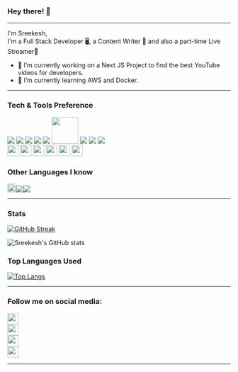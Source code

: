 ### Hey there! 👋

<!--
**sreekeshiyer/sreekeshiyer** is a ✨ _special_ ✨ repository because its `README.md` (this file) appears on your GitHub profile

Here are some ideas to get you started:

- 🔭 I’m currently working on ...
- 🌱 I’m currently learning ...
- 👯 I’m looking to collaborate on ...
- 🤔 I’m looking for help with ...
- 💬 Ask me about ...
- 📫 How to reach me: ...
- 😄 Pronouns: ...
- ⚡ Fun fact: ...
-->

---

I'm Sreekesh, <br>
I'm a Full Stack Developer 🖥️, a Content Writer 📓 and also a part-time Live Streamer📡

-   🔭 I’m currently working on a Next JS Project to find the best YouTube videos for developers.
-   🌱 I’m currently learning AWS and Docker.

---

### Tech & Tools Preference

<img src = "https://img.shields.io/badge/-HTML5-E34F26?style=flat&logo=html5&logoColor=white"> <img src = "https://img.shields.io/badge/-CSS3-1572B6?style=flat&logo=css3&logoColor=white"> <img src="https://img.shields.io/badge/-Bootstrap-563D7C?style=flat&logo=bootstrap&logoColor=white"> <img src="https://img.shields.io/badge/-JavaScript-eed718?style=flat&logo=javascript&logoColor=ffffff"> <img src="https://img.shields.io/badge/-Sass-cc6699?style=flat&logo=sass&logoColor=ffffff"> <img src="https://img.shields.io/badge/-React-000000?style=flat&logo=react&logoColor=00c8ff" width="60px"> <img src="https://img.shields.io/badge/-MySQL-F29111?style=flat&logo=mysql&logoColor=FFFFFF"> <img src="https://img.shields.io/badge/-Node.js-3C873A?style=flat&logo=Node.js&logoColor=white"> <img src="https://img.shields.io/badge/-Firebase-FFA611?style=flat&logo=firebase&logoColor=FFFFFF">
<br>
<img src="https://img.shields.io/badge/Flutter-02569B?style=for-the-badge&logo=flutter&logoColor=white" style="height:25px"> <img src= "https://img.shields.io/badge/Laravel-FF2D20?style=for-the-badge&logo=laravel&logoColor=white" height="25px"> <img src= "https://img.shields.io/badge/Flask-000000?style=for-the-badge&logo=flask&logoColor=white" height="25px"> <img src= "https://img.shields.io/badge/TypeScript-007ACC?style=for-the-badge&logo=typescript&logoColor=white" height="25px"> <img src= "https://img.shields.io/badge/Heroku-430098?style=for-the-badge&logo=heroku&logoColor=white" height="25px"> <img src = "https://img.shields.io/badge/Amazon_AWS-232F3E?style=for-the-badge&logo=amazon-aws&logoColor=white" height= "25px">

### Other Languages I know

<img src ="https://img.shields.io/badge/Java-ED8B00?style=for-the-badge&logo=java&logoColor=white" style="height:20px"><img src="https://img.shields.io/badge/-C%20&%20C++-659ad2?style=flat&logo=c%2B%2B&logoColor=ffffff"><img src="https://img.shields.io/badge/-Python-black?style=flat&logo=python&logoColor=white">

---

### Stats

[![GitHub Streak](https://github-readme-streak-stats.herokuapp.com?user=sreekeshiyer&theme=tokyonight_duo)](https://git.io/streak-stats)

![Sreekesh's GitHub stats](https://github-readme-stats.vercel.app/api?username=sreekeshiyer&show_icons=true&theme=github_dark)

### Top Languages Used

[![Top Langs](https://github-readme-stats.vercel.app/api/top-langs/?username=sreekeshiyer&layout=compact&theme=github_dark)](https://github.com/anuraghazra/github-readme-stats)

---

### Follow me on social media:

<a href="https://www.instagram.com/sreekesh.this.side/"><img src="https://img.shields.io/badge/Instagram-E4405F?style=for-the-badge&logo=instagram&logoColor=white" height="25px"></a>
<br>
<a href="https://twitter.com/ZenonTweets"><img src="https://img.shields.io/badge/Twitter-1DA1F2?style=for-the-badge&logo=twitter&logoColor=white" height="25px"></a>
<br>
<a href="https://www.linkedin.com/in/sreekesh-iyer/"><img src="https://img.shields.io/badge/LinkedIn-0077B5?style=for-the-badge&logo=linkedin&logoColor=white" height="25px"></a>
<br>
<a href="https://medium.com/@sreekeshiyer"><img src="https://img.shields.io/badge/Medium-12100E?style=for-the-badge&logo=medium&logoColor=white" height="25px"></a>

---
